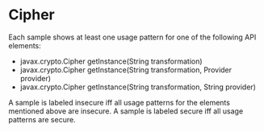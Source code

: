 # Cipher
Each sample shows at least one usage pattern for one of the following API elements:
* javax.crypto.Cipher getInstance(String transformation)
* javax.crypto.Cipher getInstance(String transformation, Provider provider)
* javax.crypto.Cipher getInstance(String transformation, String provider)

A sample is labeled insecure iff all usage patterns for the elements mentioned above are insecure. A sample is labeled secure iff all usage patterns are secure.

